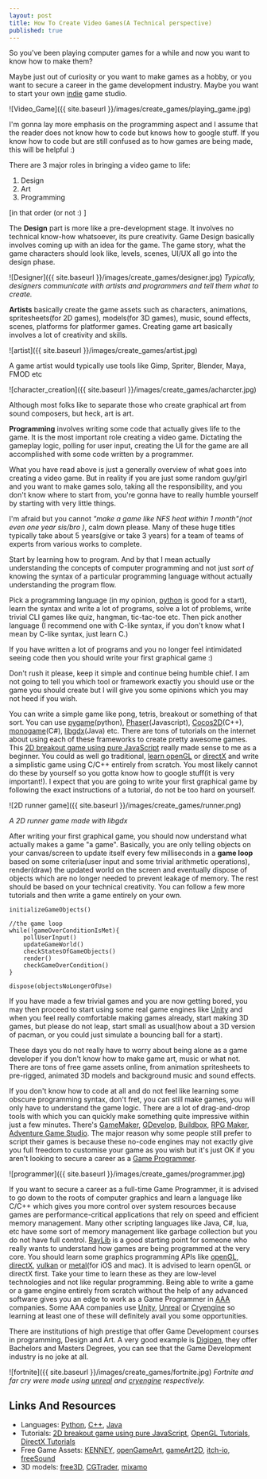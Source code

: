 ```yaml
---
layout: post
title: How To Create Video Games(A Technical perspective)
published: true
---
```

So you've been playing computer games for a while and now you want to know how to make them?

Maybe just out of curiosity or you want to make games as a hobby, or you want to secure a career in the game development industry. Maybe you want to start your own [indie](https://en.wikipedia.org/wiki/Indie_game_development) game studio.

![Video_Game]({{ site.baseurl }}/images/create_games/playing_game.jpg)

I'm gonna lay more emphasis on the programming aspect and I assume that the reader does not know how to code but knows how to google stuff. If you know how to code but are still confused as to how games are being made, this will be helpful :)

There are 3 major roles in bringing a video game to life:

1. Design
2. Art
3. Programming

[in that order (or not :) ]

The **Design** part is more like a pre-development stage. It involves no technical know-how whatsoever, its pure creativity. Game Design basically involves coming up with an idea for the game. The game story, what the game characters should look like, levels, scenes, UI/UX all go into the design phase.

![Designer]({{ site.baseurl }}/images/create_games/designer.jpg)
*Typically, designers communicate with artists and programmers and tell them what to create.*


**Artists** basically create the game assets such as characters, animations, spritesheets(for 2D games), models(for 3D games), music, sound effects, scenes, platforms for platformer games. Creating game art basically involves a lot of creativity and skills.

![artist]({{ site.baseurl }}/images/create_games/artist.jpg)

A game artist would typically use tools like Gimp, Spriter, Blender, Maya, FMOD etc

![character_creation]({{ site.baseurl }}/images/create_games/acharcter.jpg)

Although most folks like to separate those who create graphical art from sound composers, but heck, art is art.

**Programming** involves writing some code that actually gives life to the game. It is the most important role creating a video game. Dictating the gameplay logic, polling for user input, creating the UI for the game are all accomplished with some code written by a programmer.

What you have read above is just a generally overview of what goes into creating a video game. But in reality if you are just some random guy/girl and you want to make games solo, taking all the responsibility, and you don't know where to start from, you're gonna have to really humble yourself by starting with very little things.

I'm afraid but you cannot *"make a game like NFS heat within 1 month"(not even one year sis/bro )*, calm down please. Many of these huge titles typically take about 5 years(give or take 3 years) for a team of teams of experts from various works to complete.

 Start by learning how to program. And by that I mean actually understanding the concepts of computer programming and not just *sort of* knowing the syntax of a particular programming language without actually understanding the program flow.

Pick a programming language (in my opinion, [python](https://www.python.org/downloads/) is good for a start), learn the syntax and
write a lot of programs, solve a lot of problems, write trivial CLI games like quiz, hangman, tic-tac-toe etc. Then pick another language (I recommend one with C-like syntax, if you don't know what I mean by C-like syntax, just learn C.)

If you have written a lot of programs and you no longer feel intimidated seeing code then you should write your first graphical game :)

Don't rush it please, keep it simple and continue being humble chief. I am not going to tell you which tool or framework exactly you should use or the game you should create but I will give you some opinions which you may not heed if you wish.


You can write a simple game like pong, tetris, breakout or something of that sort. You can use [pygame](https://www.pygame.org/)(python), [Phaser](https://phaser.io/)(Javascript), [Cocos2D](http://cocos2d.org/)(C++), [monogame](https://www.monogame.net/)(C#), [libgdx](https://libgdx.badlogicgames.com/)(Java) etc. There are tons of tutorials on the internet about using each of these frameworks to create pretty awesome games. This [2D breakout game using pure JavaScript](https://developer.mozilla.org/en-US/docs/Games/Tutorials/2D_Breakout_game_pure_JavaScript) really made sense to me as a beginner. You could as well go traditional, [learn openGL](http://learnopengl.com/) or [directX](https://www.youtube.com/playlist?list=PLv8DnRaQOs5-ST_VDqgbbMRtzMtpK36Hy) and write a simplistic game using C/C++ entirely from scratch. You most likely cannot do these by yourself so you gotta know how to google stuff(it is very important!). I expect that you are going to write your first graphical game by following the exact instructions of a tutorial, do not be too hard on yourself.

![2D runner game]({{ site.baseurl }}/images/create_games/runner.png)

*A 2D runner game made with libgdx*


After writing your first graphical game, you should now understand what actually makes a game "a game". Basically, you are only telling objects on your canvas/screen to update itself every few milliseconds in a **game loop** based on some criteria(user input and some trivial arithmetic operations), render(draw) the updated world on the screen and eventually dispose of objects which are no longer needed to prevent leakage of memory. The rest should be based on your technical creativity. You can follow a few more tutorials and then write a game entirely on your own.

```
initializeGameObjects()

//the game loop
while(!gameOverConditionIsMet){
    pollUserInput()
    updateGameWorld()
    checkStatesOfGameObjects()
    render()
    checkGameOverCondition()
}

dispose(objectsNoLongerOfUse)
```

If you have made a few trivial games and you are now getting bored, you may then proceed to start using some real game engines like [Unity](https://unity.com/) and when you feel really comfortable making games already, start making 3D games, but please do not leap, start small as usual(how about a 3D version of pacman, or you could just simulate a bouncing ball for a start).

These days you do not really have to worry about being alone as a game developer if you don't know how to make game art, music or what not. There are tons of free game assets online, from animation spritesheets to pre-rigged, animated 3D models and background music and sound effects.

If you don't know how to code at all and do not feel like learning some obscure programming syntax, don't fret, you can still make games, you will only have to understand the game logic. There are a lot of drag-and-drop tools with which you can quickly make something quite impressive within just a few minutes. There's [GameMaker](https://www.yoyogames.com/gamemaker), [GDevelop](https://gdevelop-app.com/), [Buildbox](https://www.buildbox.com/), [RPG Maker](http://www.rpgmakerweb.com/), [Adventure Game Studio](http://www.adventuregamestudio.co.uk/). The major reason why some people still prefer to script their games is because these no-code engines may not exactly give you full freedom to customise your game as you wish but it's just OK if you aren't looking to secure a career as a [Game Programmer](https://en.wikipedia.org/wiki/Video_game_programmer).

![programmer]({{ site.baseurl }}/images/create_games/programmer.jpg)

If you want to secure a career as a full-time Game Programmer, it is advised to go down to the roots of computer graphics and learn a language like C/C++ which gives you more control over system resources  because games are performance-critical applications that rely on speed and efficient memory management. Many other scripting languages like Java, C#, lua, etc have some sort of memory management like garbage collection but you do not have full control. [RayLib](https://www.raylib.com) is a good starting point for someone who really wants to understand how games are being programmed at the very core. You should learn some graphics programming APIs like [openGL](https://www.opengl.org/), [directX](https://en.wikipedia.org/wiki/DirectX), [vulkan](https://www.khronos.org/vulkan/) or [metal](https://developer.apple.com/metal/)(for iOS and mac). It is advised to learn openGL or directX first. Take your time to learn these as they are low-level technologies and not like regular programming. Being able to write a game or a game engine entirely from scratch without the help of any advanced software gives you an edge to work as a Game Programmer in [AAA](https://en.wikipedia.org/wiki/AAA_(video_game_industry)) companies. Some AAA companies use [Unity](https://unity.com/), [Unreal](https://www.unrealengine.com) or [Cryengine](https://www.cryengine.com/) so learning at least one of these will definitely avail you some opportunities.

There are institutions of high prestige that offer Game Development courses in programming, Design and Art. A very good example is [Digipen](https://www.digipen.edu/), they offer Bachelors and Masters Degrees, you can see that the Game Development industry is no joke at all.

![fortnite]({{ site.baseurl }}/images/create_games/fortnite.jpg)
*Fortnite and far cry were made using [unreal](https://www.unrealengine.com) and [cryengine](https://www.cryengine.com/) respectively.*



## Links And Resources
- Languages: [Python](https://www.youtube.com/watch?v=rfscVS0vtbw), [C++](https://www.learncpp.com/), [Java](https://docs.oracle.com/javase/tutorial/)
- Tutorials: [2D breakout game using pure JavaScript](https://developer.mozilla.org/en-US/docs/Games/Tutorials/2D_Breakout_game_pure_JavaScript), [OpenGL Tutorials](https://learnopengl.com), [DirectX Tutorials](https://www.youtube.com/playlist?list=PLv8DnRaQOs5-ST_VDqgbbMRtzMtpK36Hy)
- Free Game Assets: [KENNEY](https://www.kenney.nl/), [openGameArt](https://www.opengameart.org), [gameArt2D](https://www.gameart2d.com), [itch-io](https://www.itch.io/game-assets), [freeSound](https://freesound.org/browse/)
- 3D models: [free3D](https://www.free3d.com), [CGTrader](https://www.cgtrader.com), [mixamo](https://www.mixamo.com/)

